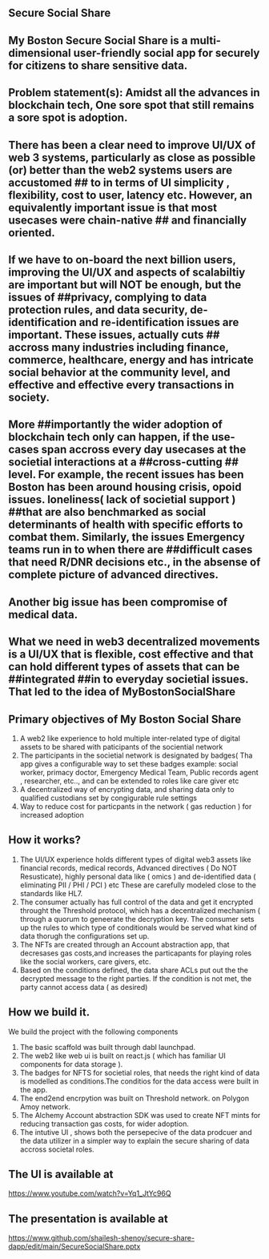 ## Secure Social Share

## My Boston Secure Social Share is a multi-dimensional user-friendly social app for securely for citizens to share sensitive data.

## Problem statement(s): Amidst all the advances in blockchain tech, One sore spot that still remains a sore spot is adoption. 
## There has been a clear need to improve UI/UX of web 3 systems, particularly as close as possible (or) better than the web2 systems users are accustomed ## to in terms of UI simplicity , flexibility, cost to user, latency etc. However, an equivalently important issue is that most usecases were chain-native ## and financially oriented. 

## If we have to on-board the next billion users, improving the UI/UX and aspects of scalabiltiy are important but  will NOT be enough, but the issues of ##privacy, complying to data protection rules, and data security, de-identification and re-identification issues are important. These issues, actually cuts ## accross many industries including finance, commerce, healthcare, energy and has intricate social behavior at the community level, and effective and effective every transactions in society.

## More ##importantly the wider adoption of blockchain tech only can happen, if the use-cases span accross every day usecases at the societial interactions at a ##cross-cutting ## level. For example, the recent issues has been Boston has been around housing crisis, opoid issues. loneliness( lack of societial support ) ##that are also benchmarked as social determinants of health with specific efforts to combat them. Similarly, the issues Emergency teams run in to when there are ##difficult cases that need R/DNR decisions etc., in the absense of complete picture of advanced directives.
## Another big issue has been compromise of medical data.

## What we need in web3 decentralized movements is a UI/UX that is flexible, cost effective and that can hold different types of assets that can be ##integrated ##in to everyday societial issues. That led to the idea of MyBostonSocialShare
 
## Primary objectives of My Boston Social Share

1. A web2 like experience to hold multiple inter-related type of digital assets to be shared with paticipants of the sociential network
2. The participants in the societial network is designated by badges( Tha app gives a configurable way to set these badges example: social worker, primacy doctor, Emergency Medical Team, Public records agent , researcher, etc.., and can be extended to roles like care giver etc
3. A decentralized way of encrypting data, and sharing data only to qualified custodians set by congigurable rule settings
4. Way to reduce cost for particpants in the network ( gas reduction ) for increased adoption

## How it works?

1. The UI/UX experience holds different types of digital web3 assets like  financial records, medical records, Advanced directives ( Do NOT Resusticate), highly personal data like ( omics ) and de-identified data ( eliminating PII / PHI / PCI ) etc
   These are carefully modeled close to the standards like HL7.
2. The consumer actually has full control of the data and get it encrypted throught the Threshold protocol, which has a decentralized mechanism ( through a quorum to geneerate the decryption key. The consumer sets up the rules to which type of conditionals would be served what kind of data thorugh the configurations set up.
3. The NFTs are created through an Account abstraction app, that decresases gas costs,and increases the particapants for playing roles like the social workers, care givers, etc.
4. Based on the conditions defined, the data share ACLs put out the the decrypted message to the right parties. If the condition is not met, the party cannot access data ( as desired)

## How we build it. 

We build the project with the following components

1. The basic scaffold was built through dabl launchpad.
2. The web2 like web ui is built on react.js ( which has familiar UI components for data storage ).
3. The badges for NFTS for societial roles, that needs the right kind of data is modelled as conditions.The conditios for the data access were built in the app.
4. The end2end encrpytion was built on Threshold network. on Polygon Amoy network.
5. The Alchemy Account abstraction SDK was used to create NFT mints for reducing transaction gas costs, for wider adoption.
6. The intutive UI , shows both the persepecive of the data prodcuer and the data utilizer in a simpler way to explain the secure sharing of data accross societal roles.


## The UI is available at 

https://www.youtube.com/watch?v=Yq1_JtYc96Q

## The presentation is available at 

https://www.github.com/shailesh-shenoy/secure-share-dapp/edit/main/SecureSocialShare.pptx




